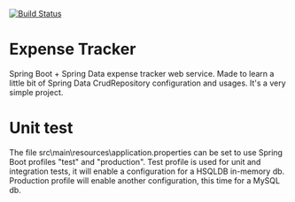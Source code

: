[![Build Status](https://travis-ci.org/santinilorenzo/ExpenseTracker.svg?branch=master)](https://travis-ci.org/santinilorenzo/ExpenseTracker)

# Expense Tracker
Spring Boot + Spring Data expense tracker web service. Made to learn a little bit of Spring Data CrudRepository configuration and usages.
It's a very simple project.

# Unit test
The file src\main\resources\application.properties can be set to use Spring Boot profiles "test" and "production".
Test profile is used for unit and integration tests, it will enable a configuration for a HSQLDB in-memory db.
Production profile will enable another configuration, this time for a MySQL db.
